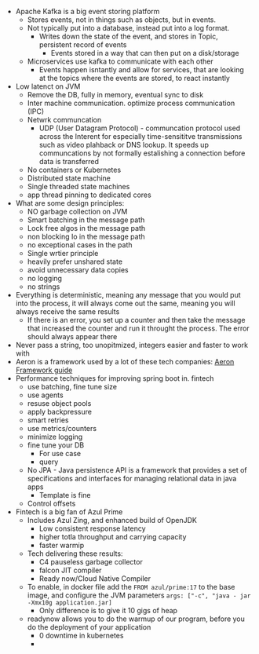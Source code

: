 - Apache Kafka is a big event storing platform
	- Stores events, not in things such as objects, but in events.
	- Not typically put into a database, instead put into a log format.
		- Writes down the state of the event, and stores in Topic, persistent record of events
			- Events stored in a way that can then put on a disk/storage
	- Microservices use kafka to communicate with each other
		- Events happen isntantly and allow for services, that are looking at the topics where the events are stored, to react instantly
- Low latenct on JVM
	- Remove the DB, fully in memory, eventual sync to disk
	- Inter machine communication. optimize process communication (IPC)
	- Netwrk communcation
		- UDP (User Datagram Protocol) - communcation protocol used across the Interent for especially time-sensititve transmissions such as video plahback or DNS lookup. It speeds up communcations by not formally estalishing a connection before data is transferred
	- No containers or Kubernetes
	- Distributed state machine
	- Single threaded state machines
	- app thread pinning to dedicated cores
- What are some design principles:
	- NO garbage collection on JVM
	- Smart batching in the message path
	- Lock free algos in the message path
	- non blocking Io in the message path
	- no exceptional cases in the path
	- Single wrtier principle
	- heavily prefer unshared state
	- avoid unnecessary data copies
	- no logging
	- no strings
- Everything is deterministic, meaning any message that you would put into the process, it will always come out the same, meaning you will always receive the same results
	- If there is an error, you set up a counter and then take the message that increased the counter and run it throught the process. The error should always appear there
- Never pass a string, too unopitmized, integers easier and faster to work with
- Aeron is a framework used by a lot of these tech companies: [Aeron Framework guide](https://aeron.io)
- Performance techniques for improving spring boot in. fintech
	- use batching, fine tune size
	- use agents
	- resuse object pools
	- apply backpressure
	- smart retries
	- use metrics/counters
	- minimize logging
	- fine tune your DB
		- For use case
		- query
	- No JPA - Java persistence API is a framework that provides a set of specifications and interfaces for managing relational data in java apps
		- Template is fine
	- Control offsets
- Fintech is a big fan of Azul Prime
	- Includes Azul Zing, and enhanced build of OpenJDK
		- Low consistent response latency
		- higher totla throughput and carrying capacity
		- faster warmip
	- Tech delivering these results:
		- C4 pauseless garbage collector
		- falcon JIT compiler
		- Ready now/Cloud Native Compiler
	- To enable, in docker file add the `FROM azul/prime:17` to the base image, and configure the JVM parameters `args: ["-c", "java - jar -Xmx10g application.jar]`
		- Only difference is to give it 10 gigs of heap
	- readynow allows you to do the warmup of our program, before you do the deployment of your application
		- 0 downtime in kubernetes
		- 